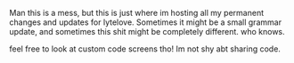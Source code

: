 Man this is a mess, but this is just where im hosting all my permanent changes and updates for lytelove. Sometimes it might be a small grammar update, and sometimes this shit might be completely different. who knows. 

feel free to look at custom code screens tho! Im not shy abt sharing code. 
